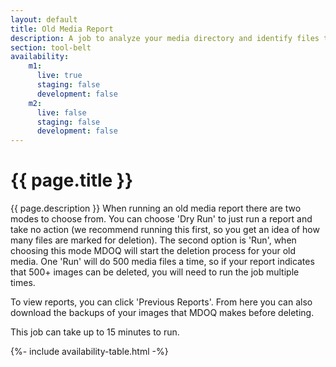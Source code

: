 ```yaml
---
layout: default
title: Old Media Report
description: A job to analyze your media directory and identify files that can be deleted
section: tool-belt
availability:
    m1:
      live: true
      staging: false
      development: false
    m2:
      live: false
      staging: false
      development: false
---
```


# {{ page.title }}
{{ page.description }}
When running an old media report there are two modes to choose from. You can choose 'Dry Run' to just run a report and take no action (we recommend running this first, so you get an idea of how many files are marked for deletion). The second option is 'Run', when choosing this mode MDOQ will start the deletion process for your old media. One 'Run' will do 500 media files a time, so if your report indicates that 500+ images can be deleted, you will need to run the job multiple times.

To view reports, you can click 'Previous Reports'. From here you can also download the backups of your images that MDOQ makes before deleting.

This job can take up to 15 minutes to run.

{%- include availability-table.html -%}